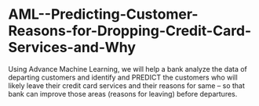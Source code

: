# AML--Predicting-Customer-Reasons-for-Dropping-Credit-Card-Services-and-Why
Using Advance Machine Learning, we will help a bank analyze the data of departing customers and identify and PREDICT the customers who will likely leave their credit card services and their reasons for same – so that bank can improve those areas (reasons for leaving) before departures.
